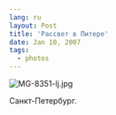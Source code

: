 ```yaml
---
lang: ru
layout: Post
title: 'Рассвет в Питере'
date: Jan 10, 2007
tags:
  - photos
---
```


![MG-8351-lj.jpg](upload://MG-8351-lj.jpg)

Санкт-Петербург.
